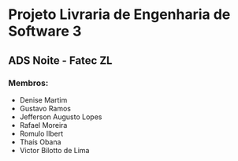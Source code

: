 # Projeto Livraria de Engenharia de Software 3
## ADS Noite - Fatec ZL
### Membros: 
* Denise Martim
* Gustavo Ramos
* Jefferson Augusto Lopes
* Rafael Moreira
* Romulo Ilbert
* Thaís Obana
* Victor Bilotto de Lima
